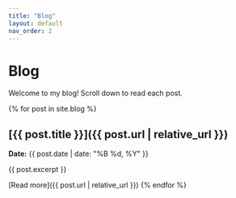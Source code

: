 ```yaml
---
title: "Blog"
layout: default
nav_order: 2
---
```


# Blog

Welcome to my blog! Scroll down to read each post.

{% for post in site.blog %}
## [{{ post.title }}]({{ post.url | relative_url }})
**Date:** {{ post.date | date: "%B %d, %Y" }}

{{ post.excerpt }}

[Read more]({{ post.url | relative_url }})
{% endfor %}
